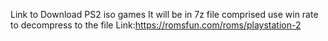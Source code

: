 Link to Download PS2 iso games It will be in 7z file comprised use win rate to decompress to the file Link:https://romsfun.com/roms/playstation-2